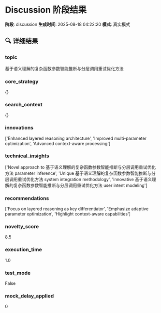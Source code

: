 # Discussion 阶段结果

**阶段**: discussion
**生成时间**: 2025-08-18 04:22:20
**模式**: 真实模式

## 🔍 详细结果

### topic
基于语义理解的复杂函数参数智能推断与分层调用重试优化方法

### core_strategy
{}

### search_context
{}

### innovations
['Enhanced layered reasoning architecture', 'Improved multi-parameter optimization', 'Advanced context-aware processing']

### technical_insights
['Novel approach to 基于语义理解的复杂函数参数智能推断与分层调用重试优化方法 parameter inference', 'Unique 基于语义理解的复杂函数参数智能推断与分层调用重试优化方法 system integration methodology', 'Innovative 基于语义理解的复杂函数参数智能推断与分层调用重试优化方法 user intent modeling']

### recommendations
['Focus on layered reasoning as key differentiator', 'Emphasize adaptive parameter optimization', 'Highlight context-aware capabilities']

### novelty_score
8.5

### execution_time
1.0

### test_mode
False

### mock_delay_applied
0
